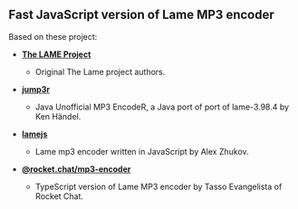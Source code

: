 ## Fast JavaScript version of Lame MP3 encoder

Based on these project:
- **[The LAME Project](https://lame.sourceforge.io/)**
  - Original The Lame project authors.

- **[jump3r](https://mvnrepository.com/artifact/de.sciss/jump3r)**
  - Java Unofficial MP3 EncodeR, a Java port of port of lame-3.98.4 by Ken Händel.

- **[lamejs](https://github.com/zhuker/lamejs)**
  - Lame mp3 encoder written in JavaScript by Alex Zhukov.

- **[@rocket.chat/mp3-encoder](https://github.com/RocketChat/fuselage/tree/main/packages/mp3-encoder)**
  - TypeScript version of Lame MP3 encoder by Tasso Evangelista of Rocket Chat.
